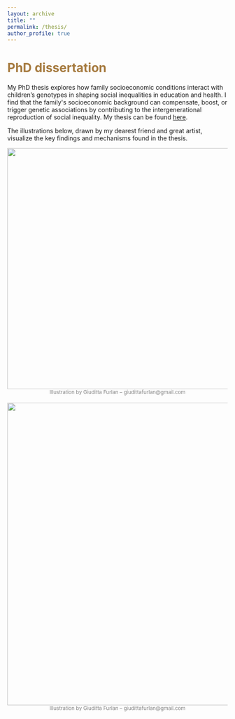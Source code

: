 ```yaml
---
layout: archive
title: ""
permalink: /thesis/
author_profile: true
---
```


# <span style="color:#a67b40"> PhD dissertation </span>

My PhD thesis explores how family socioeconomic conditions interact with children’s genotypes in shaping social inequalities in education and health. I find that the family's socioeconomic background can compensate, boost, or trigger genetic associations by contributing to the intergenerational reproduction of social inequality. My thesis can be found [here](https://cadmus.eui.eu/entities/publication/3c4e3998-e51f-40f0-a0e3-24ed7850dd8d).


<p>The illustrations below, drawn by my dearest friend and great artist, visualize the key findings and mechanisms found in the thesis.</p>

<div style="text-align:center;">
  <img src="http://gaiaghirardi.github.io/images/Flowers_Sfondo.pdf" width="550"/><br>
  <small style="color:gray;">Illustration by Giuditta Furlan – giudittafurlan@gmail.com</small>
</div>

<br>

<div style="text-align:center;">
  <img src="http://gaiaghirardi.github.io/images/Compensation_Boosting_Triggering_orizzontale.pdf" width="690"/><br>
  <small style="color:gray;">Illustration by Giuditta Furlan – giudittafurlan@gmail.com</small>
</div>







